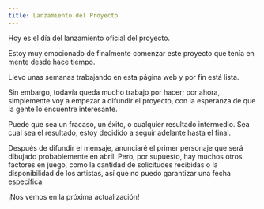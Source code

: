 ```yaml
---
title: Lanzamiento del Proyecto
---
```


Hoy es el día del lanzamiento oficial del proyecto.

Estoy muy emocionado de finalmente comenzar este proyecto que tenía en mente desde hace tiempo.

Llevo unas semanas trabajando en esta página web y por fin está lista.

Sin embargo, todavía queda mucho trabajo por hacer; por ahora, simplemente voy a empezar a difundir el proyecto, con la esperanza de que la gente lo encuentre interesante.

Puede que sea un fracaso, un éxito, o cualquier resultado intermedio. Sea cual sea el resultado, estoy decidido a seguir adelante hasta el final.

Después de difundir el mensaje, anunciaré el primer personaje que será dibujado probablemente en abril.
Pero, por supuesto, hay muchos otros factores en juego, como la cantidad de solicitudes recibidas o la disponibilidad de los artistas, así que no puedo garantizar una fecha específica.

¡Nos vemos en la próxima actualización!